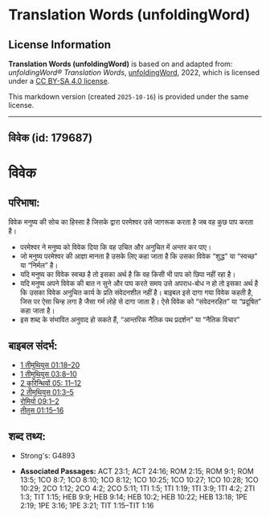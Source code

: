 # Translation Words (unfoldingWord)

## License Information

**Translation Words (unfoldingWord)** is based on and adapted from: _unfoldingWord® Translation Words_, [unfoldingWord](https://unfoldingword.org/utw), 2022, which is licensed under a [CC BY-SA 4.0 license](https://creativecommons.org/licenses/by-sa/4.0/legalcode.en).

This markdown version (created `2025-10-16`) is provided under the same license.



--------------------------------

## विवेक (id: 179687)

विवेक
=====

परिभाषा:
--------

विवेक मनुष्य की सोच का हिस्सा है जिसके द्वारा परमेश्वर उसे जागरूक करता है जब वह कुछ पाप करता है।

* परमेश्वर ने मनुष्य को विवेक दिया कि वह उचित और अनुचित में अन्तर कर पाए।
* जो मनुष्य परमेश्वर की आज्ञा मानता है उसके लिए कहा जाता है कि उसका विवेक “शुद्ध” या “स्वच्छ” या “निर्मल” है।
* यदि मनुष्य का विवेक स्वच्छ है तो इसका अर्थ है कि वह किसी भी पाप को छिपा नहीं रहा है।
* यदि मनुष्य अपने विवेक की बात न सुने और पाप करते समय उसे अपराध\-बोध न हो तो इसका अर्थ है कि उसका विवेक अनुचित कार्य के प्रति संवेदनशील नहीं है। बाइबल इसे दागा गया विवेक कहती है, जिस पर ऐसा चिन्ह लगा है जैसा गर्म लोहे से दागा जाता है। ऐसे विवेक को “संवेदनरहित” या “प्रदूषित” कहा जाता है।
* इस शब्द के संभावित अनुवाद हो सकते हैं, “आन्तरिक नैतिक पथ प्रदर्शन” या “नैतिक विचार”

बाइबल संदर्भ:
-------------

* [1 तीमुथियुस 01:18–20](https://ref.ly/1Tim0:0)
* [1 तीमुथियुस 03:8–10](https://ref.ly/1Tim0:0)
* [2 कुरिन्थियों 05: 11–12](https://ref.ly/2Cor0:0)
* [2 तीमुथियुस 01:3–5](https://ref.ly/2Tim0:0)
* [रोमियो 09:1–2](https://ref.ly/Rom9:1-Rom9:2)
* [तीतुस 01:15–16](https://ref.ly/Titus1:15-Titus1:16)

शब्द तथ्य:
----------

* Strong's: G4893

* **Associated Passages:** ACT 23:1; ACT 24:16; ROM 2:15; ROM 9:1; ROM 13:5; 1CO 8:7; 1CO 8:10; 1CO 8:12; 1CO 10:25; 1CO 10:27; 1CO 10:28; 1CO 10:29; 2CO 1:12; 2CO 4:2; 2CO 5:11; 1TI 1:5; 1TI 1:19; 1TI 3:9; 1TI 4:2; 2TI 1:3; TIT 1:15; HEB 9:9; HEB 9:14; HEB 10:2; HEB 10:22; HEB 13:18; 1PE 2:19; 1PE 3:16; 1PE 3:21; TIT 1:15–TIT 1:16

